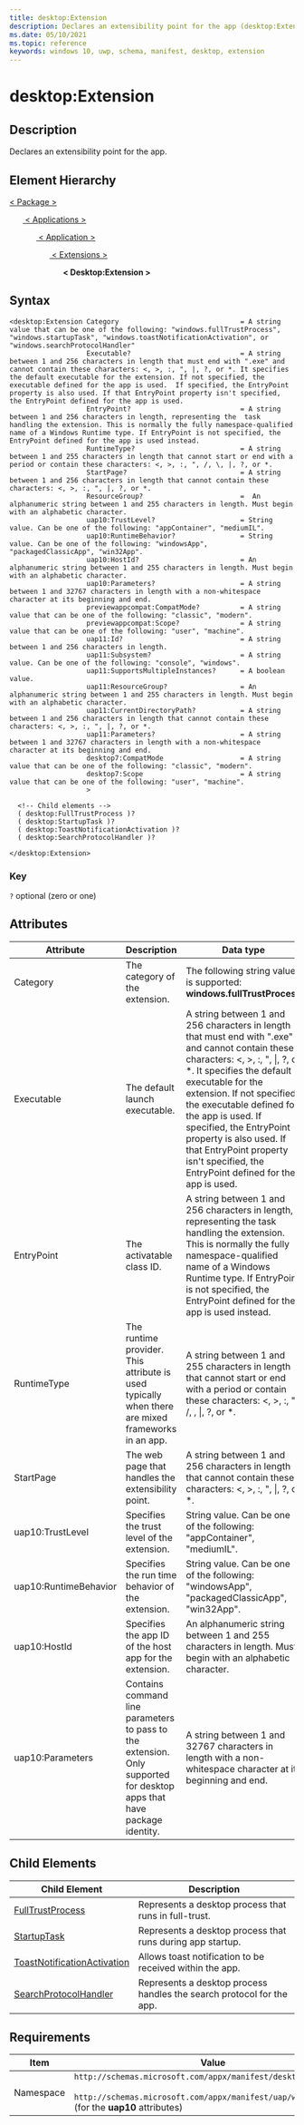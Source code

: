 ```yaml
---
title: desktop:Extension
description: Declares an extensibility point for the app (desktop:Extension).
ms.date: 05/10/2021
ms.topic: reference
keywords: windows 10, uwp, schema, manifest, desktop, extension 
---
```


# desktop:Extension

## Description

Declares an extensibility point for the app.

## Element Hierarchy

[ < Package > ](element-package.md)

&nbsp;&nbsp;&nbsp;&nbsp;&nbsp;&nbsp;[ < Applications > ](element-applications.md)

&nbsp;&nbsp;&nbsp;&nbsp;&nbsp;&nbsp;&nbsp;&nbsp;&nbsp;&nbsp;&nbsp;&nbsp;[ < Application > ](element-application.md)

&nbsp;&nbsp;&nbsp;&nbsp;&nbsp;&nbsp;&nbsp;&nbsp;&nbsp;&nbsp;&nbsp;&nbsp;&nbsp;&nbsp;&nbsp;&nbsp;&nbsp;&nbsp;[ < Extensions > ](element-1-extensions.md)

&nbsp;&nbsp;&nbsp;&nbsp;&nbsp;&nbsp;&nbsp;&nbsp;&nbsp;&nbsp;&nbsp;&nbsp;&nbsp;&nbsp;&nbsp;&nbsp;&nbsp;&nbsp;&nbsp;&nbsp;&nbsp;&nbsp;&nbsp;&nbsp;**< Desktop:Extension >**

## Syntax
```syntax
<desktop:Extension Category                              = A string value that can be one of the following: "windows.fullTrustProcess", "windows.startupTask", "windows.toastNotificationActivation", or "windows.searchProtocolHandler" 
                   Executable?                           = A string between 1 and 256 characters in length that must end with ".exe" and cannot contain these characters: <, >, :, ", |, ?, or *. It specifies the default executable for the extension. If not specified, the executable defined for the app is used.  If specified, the EntryPoint property is also used. If that EntryPoint property isn't specified, the EntryPoint defined for the app is used.
                   EntryPoint?                           = A string between 1 and 256 characters in length, representing the  task handling the extension. This is normally the fully namespace-qualified name of a Windows Runtime type. If EntryPoint is not specified, the EntryPoint defined for the app is used instead.
                   RuntimeType?                          = A string between 1 and 255 characters in length that cannot start or end with a period or contain these characters: <, >, :, ", /, \, |, ?, or *.
                   StartPage?                            = A string between 1 and 256 characters in length that cannot contain these characters: <, >, :, ", |, ?, or *.
                   ResourceGroup?                        =  An alphanumeric string between 1 and 255 characters in length. Must begin with an alphabetic character.
                   uap10:TrustLevel?                     = String value. Can be one of the following: "appContainer", "mediumIL".
                   uap10:RuntimeBehavior?                = String value. Can be one of the following: "windowsApp", "packagedClassicApp", "win32App".
                   uap10:HostId?                         = An alphanumeric string between 1 and 255 characters in length. Must begin with an alphabetic character.
                   uap10:Parameters?                     = A string between 1 and 32767 characters in length with a non-whitespace character at its beginning and end.
                   previewappcompat:CompatMode?          = A string value that can be one of the following: "classic", "modern".
                   previewappcompat:Scope?               = A string value that can be one of the following: "user", "machine".
                   uap11:Id?                             = A string between 1 and 256 characters in length.
                   uap11:Subsystem?                      = A string value. Can be one of the following: "console", "windows".
                   uap11:SupportsMultipleInstances?      = A boolean value.
                   uap11:ResourceGroup?                  = An alphanumeric string between 1 and 255 characters in length. Must begin with an alphabetic character.
                   uap11:CurrentDirectoryPath?           = A string between 1 and 256 characters in length that cannot contain these characters: <, >, :, ", |, ?, or *.
                   uap11:Parameters?                     = A string between 1 and 32767 characters in length with a non-whitespace character at its beginning and end.
                   desktop7:CompatMode                   = A string value that can be one of the following: "classic", "modern".
                   desktop7:Scope                        = A string value that can be one of the following: "user", "machine".
                   >

  <!-- Child elements -->
  ( desktop:FullTrustProcess )?
  ( desktop:StartupTask )?
  ( desktop:ToastNotificationActivation )?
  ( desktop:SearchProtocolHandler )?

</desktop:Extension>
```

### Key
`?` optional (zero or one)

## Attributes
| Attribute | Description | Data type | Required |
|-----------|-------------|-----------|----------|
| Category | The category of the extension. | The following string value is supported: **windows.fullTrustProcess** | Yes |
| Executable | The default launch executable. | A string between 1 and 256 characters in length that must end with ".exe" and cannot contain these characters: <, >, :, ", &#124;, ?, or *. It specifies the default executable for the extension. If not specified, the executable defined for the app is used.  If specified, the EntryPoint property is also used. If that EntryPoint property isn't specified, the EntryPoint defined for the app is used. | No |
| EntryPoint | The activatable class ID. | A string between 1 and 256 characters in length, representing the task handling the extension. This is normally the fully namespace-qualified name of a Windows Runtime type. If EntryPoint is not specified, the EntryPoint defined for the app is used instead. | No |
| RuntimeType | The runtime provider. This attribute is used typically when there are mixed frameworks in an app. | A string between 1 and 255 characters in length that cannot start or end with a period or contain these characters: <, >, :, ", /, \, &#124;, ?, or *. | No |
| StartPage | The web page that handles the extensibility point. | A string between 1 and 256 characters in length that cannot contain these characters: <, >, :, ", &#124;, ?, or *. | No |
| uap10:TrustLevel | Specifies the trust level of the extension. | String value. Can be one of the following: "appContainer", "mediumIL".  | No |
| uap10:RuntimeBehavior | Specifies the run time behavior of the extension. | String value. Can be one of the following: "windowsApp", "packagedClassicApp", "win32App".  | No |
| uap10:HostId | Specifies the app ID of the host app for the extension. | An alphanumeric string between 1 and 255 characters in length. Must begin with an alphabetic character.  | No |
| uap10:Parameters | Contains command line parameters to pass to the extension. Only supported for desktop apps that have package identity. | A string between 1 and 32767 characters in length with a non-whitespace character at its beginning and end.  | No |

## Child Elements

| Child Element | Description |
|---------------|-------------|
| [FullTrustProcess](element-desktop-fulltrustprocess.md) | Represents a desktop process that runs in full-trust. |
| [StartupTask](element-desktop-startuptasks.md) | Represents a desktop process that runs during app startup. |
| [ToastNotificationActivation](element-desktop-toastnotificationactivation.md) | Allows toast notification to be received within the app. |
| [SearchProtocolHandler](element-desktop-searchprotocolhandler.md) | Represents a desktop process handles the search protocol for the app. |   

## Requirements

| Item  | Value  |
|--|--|
| Namespace | `http://schemas.microsoft.com/appx/manifest/desktop/windows10`<br/><br/>`http://schemas.microsoft.com/appx/manifest/uap/windows10/10` (for the **uap10** attributes) |